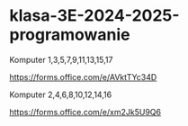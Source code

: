 # klasa-3E-2024-2025-programowanie


Komputer 1,3,5,7,9,11,13,15,17

https://forms.office.com/e/AVktTYc34D

Komputer 2,4,6,8,10,12,14,16

https://forms.office.com/e/xm2Jk5U9Q6
